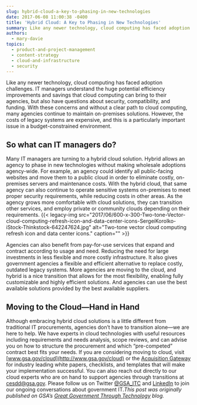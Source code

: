 ```yaml
---
slug: hybrid-cloud-a-key-to-phasing-in-new-technologies
date: 2017-06-08 11:00:38 -0400
title: 'Hybrid Cloud: A Key to Phasing in New Technologies'
summary: Like any newer technology, cloud computing has faced adoption challenges. IT managers understand the huge potential efficiency improvements and savings that cloud computing can bring to their agencies, but also have questions about security, compatibility, and funding. With these concerns and without a clear path to cloud computing, many agencies continue to maintain on-premises solutions.
authors:
  - mary-davie
topics:
  - product-and-project-management
  - content-strategy
  - cloud-and-infrastructure
  - security
---
```


Like any newer technology, cloud computing has faced adoption challenges. IT managers understand the huge potential efficiency improvements and savings that cloud computing can bring to their agencies, but also have questions about security, compatibility, and funding. With these concerns and without a clear path to cloud computing, many agencies continue to maintain on-premises solutions. However, the costs of legacy systems are expensive, and this is a particularly important issue in a budget-constrained environment.

## So what can IT managers do?

Many IT managers are turning to a hybrid cloud solution. Hybrid allows an agency to phase in new technologies without making wholesale adoptions agency-wide. For example, an agency could identify all public-facing websites and move them to a public cloud in order to eliminate costly, on-premises servers and maintenance costs. With the hybrid cloud, that same agency can also continue to operate sensitive systems on-premises to meet proper security requirements, while reducing costs in other areas. As the agency grows more comfortable with cloud solutions, they can transition other services, and employ private or community clouds depending on their requirements. {{< legacy-img src="2017/06/600-x-300-Two-tone-Vector-cloud-computing-refresh-icon-and-data-center-icons-SergeiKorolko-iStock-Thinkstock-642247624.jpg" alt="Two-tone vector cloud computing refresh icon and data center icons." caption="" >}}

Agencies can also benefit from pay-for-use services that expand and contract according to usage and need. Reducing the need for large investments in less flexible and more costly infrastructure. It also gives government agencies a flexible and efficient alternative to replace costly, outdated legacy systems. More agencies are moving to the cloud, and hybrid is a nice transition that allows for the most flexibility, enabling fully customizable and highly efficient solutions. And agencies can use the best available solutions provided by the best available suppliers.

## Moving to the Cloud—Hand in Hand

Although embracing hybrid cloud solutions is a little different from traditional IT procurements, agencies don’t have to transition alone—we are here to help. We have experts in cloud technologies with useful resources including requirements and needs analysis, scope reviews, and can advise you on how to structure the procurement and which “pre-competed” contract best fits your needs. If you are considering moving to cloud, visit [www.gsa.gov/cloud](http://www.gsa.gov/cloud) or the [Acquisition Gateway](https://hallways.cap.gsa.gov/app/#/gateway/information-technology) for industry leading white papers, checklists, and templates that will make your implementation successful. You can also reach out directly to our cloud experts who are on hand to support agencies through transitions at <cesdd@gsa.gov>. Please follow us on Twitter [@GSA_ITC](https://twitter.com/gsa_itc) and [LinkedIn](https://www.linkedin.com/company/office-of-information-technology-category-itc-) to join our ongoing conversations about government IT._This post was originally published on GSA&#8217;s [Great Government Through Technology](https://gsablogs.gsa.gov/technology/2017/06/01/hybrid-cloud-a-key-to-phasing-in-new-technologies/) blog._
